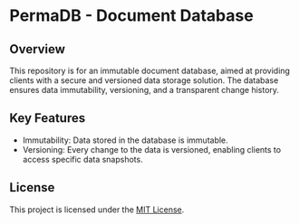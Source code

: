 # PermaDB - Document Database

## Overview

This repository is for an immutable document database, aimed at providing clients with a secure and versioned data storage solution. The database ensures data immutability, versioning, and a transparent change history.

## Key Features

- Immutability: Data stored in the database is immutable.
- Versioning: Every change to the data is versioned, enabling clients to access specific data snapshots.

## License

This project is licensed under the [MIT License](LICENSE).
